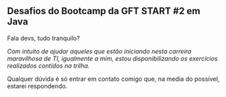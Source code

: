 <h2>Desafios do Bootcamp da GFT START #2 em Java</h2>



Fala devs, tudo tranquilo? 

*Com intuito de ajudar aqueles que estão iniciando nesta carreira maravilhosa de TI, igualmente a mim,  estou disponibilizando os exercícios realizados contidos na trilha.* 

Qualquer dúvida é só entrar em contato comigo que, na media do possível, estarei respondendo.





